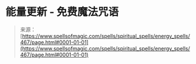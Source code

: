<!--yml

category: 未分类

date: 2024-06-12 18:33:11

-->

# 能量更新 - 免费魔法咒语

> 来源：[https://www.spellsofmagic.com/spells/spiritual_spells/energy_spells/467/page.html#0001-01-01](https://www.spellsofmagic.com/spells/spiritual_spells/energy_spells/467/page.html#0001-01-01)
